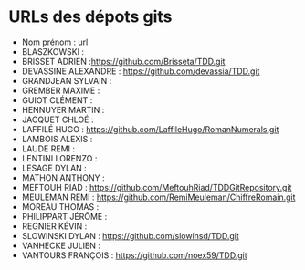 # URLs des dépots gits

* Nom prénom : url
* BLASZKOWSKI :
* BRISSET	ADRIEN :https://github.com/Brisseta/TDD.git
* DEVASSINE	ALEXANDRE : https://github.com/devassia/TDD.git
* GRANDJEAN	SYLVAIN :
* GREMBER	MAXIME :
* GUIOT	CLÉMENT :
* HENNUYER	MARTIN :
* JACQUET	CHLOÉ :
* LAFFILÉ	HUGO : https://github.com/LaffileHugo/RomanNumerals.git
* LAMBOIS	ALEXIS :
* LAUDE	REMI :
* LENTINI	LORENZO :
* LESAGE	DYLAN :
* MATHON	ANTHONY :
* MEFTOUH	RIAD : https://github.com/MeftouhRiad/TDDGitRepository.git
* MEULEMAN	REMI : https://github.com/RemiMeuleman/ChiffreRomain.git
* MOREAU	THOMAS :
* PHILIPPART	JÉRÔME :
* REGNIER	KÉVIN :
* SLOWINSKI	DYLAN : https://github.com/slowinsd/TDD.git
* VANHECKE	JULIEN :
* VANTOURS	FRANÇOIS : https://github.com/noex59/TDD.git
